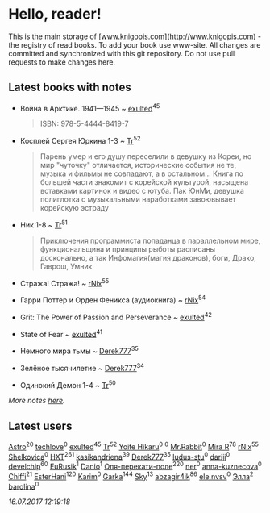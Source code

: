 # Hello, reader!
This is the main storage of [www.knigopis.com](http://www.knigopis.com) - the registry of read books.
To add your book use www-site. All changes are committed and synchronized with this git repository.
Do not use pull requests to make changes here.


## Latest books with notes
* Война в Арктике. 1941—1945 ~ [exulted](users/100/100599204551896265722-google)<sup>45</sup>
    > ISBN: 978-5-4444-8419-7

* Косплей Сергея Юркина 1-3 ~ [Tr](users/122/12282474-vkontakte)<sup>52</sup>
    > Парень умер и его душу переселили в девушку из Кореи, но мир "чуточку" отличается, исторические события не те, музыка и фильмы не совпадают, а в остальном...
    > Книга по большей части знакомит с корейской культурой, насыщена вставками картинок и видео с ютуба. Пак ЮнМи, девушка полиглотка с музыкальными наработками завоювывает корейскую эстраду

* Ник 1-8 ~ [Tr](users/122/12282474-vkontakte)<sup>51</sup>
    > Приключения программиста попаданца в параллельном мире, функциональщина и принципы рыботы расписаны досконально, а так
    > Инфомагия(магия драконов), боги, Драко, Гаврош, Умник

* Стража! Стража! ~ [rNix](users/115/115622071-twitter)<sup>55</sup>

* Гарри Поттер и Орден Феникса (аудиокнига) ~ [rNix](users/115/115622071-twitter)<sup>54</sup>

* Grit: The Power of Passion and Perseverance ~ [exulted](users/100/100599204551896265722-google)<sup>42</sup>

* State of Fear ~ [exulted](users/100/100599204551896265722-google)<sup>41</sup>

* Немного мира тьмы ~ [Derek777](users/153/15386028-yandex)<sup>35</sup>

* Зелёное тысячилетие ~ [Derek777](users/153/15386028-yandex)<sup>34</sup>

* Одинокий Демон 1-4 ~ [Tr](users/122/12282474-vkontakte)<sup>50</sup>


_More notes [here](latest_books_with_notes.md)._


## Latest users
[Astro](users/282/282662025-vkontakte)<sup>20</sup> 
[techlove](users/118/118223498137459516526-google)<sup>0</sup> 
[exulted](users/100/100599204551896265722-google)<sup>45</sup> 
[Tr](users/122/12282474-vkontakte)<sup>52</sup> 
[Yoite Hikaru](users/237/237559775-vkontakte)<sup>0</sup> 
[](users/100/100409161-yandex)<sup>0</sup> 
[Mr.Rabbit](users/106/106767072785183342762-google)<sup>0</sup> 
[Mira R](users/103/103293621948650602575-google)<sup>78</sup> 
[rNix](users/115/115622071-twitter)<sup>55</sup> 
[Shelkovica](users/138/13839913-vkontakte)<sup>0</sup> 
[HXT](users/100/100002563462782-facebook)<sup>261</sup> 
[kasikandriena](users/152/152488954-vkontakte)<sup>39</sup> 
[Derek777](users/153/15386028-yandex)<sup>35</sup> 
[ludus-stu](users/278/278300225-yandex)<sup>0</sup> 
[darijj](users/308/30890874-vkontakte)<sup>0</sup> 
[develchip](users/852/85203415-vkontakte)<sup>60</sup> 
[EuRusik](users/178/1788922883-facebook)<sup>1</sup> 
[Danio](users/112/112694474287465491328-google)<sup>1</sup> 
[Оля-перекати-поле](users/108/10848515355906827860-mailru)<sup>220</sup> 
[ner](users/102/102526509209081648246-google)<sup>0</sup> 
[anna-kuznecova](users/169/169947386-vkontakte)<sup>0</sup> 
[Chiffi](users/105/105831994080785626680-google)<sup>21</sup> 
[EsterHani](users/305/30558181-vkontakte)<sup>120</sup> 
[Karim](users/151/1512667952125284-facebook)<sup>0</sup> 
[Garka](users/115/115753719718250012620-google)<sup>144</sup> 
[Sky](users/118/118049897850017649660-google)<sup>13</sup> 
[abzagir4ik](users/362/3621623-vkontakte)<sup>86</sup> 
[ele.nvsv](users/504/50498112-vkontakte)<sup>0</sup> 
[Элла](users/100/1002037069862545-facebook)<sup>2</sup> 
[barolina](users/111/111866341985603744943-google)<sup>0</sup> 


_16.07.2017 12:19:18_
